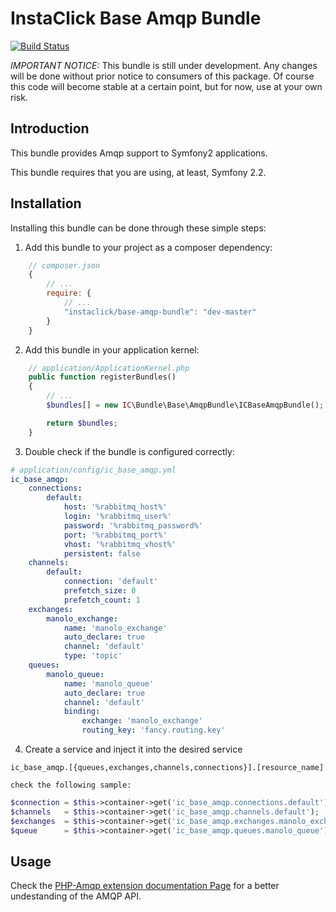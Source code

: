 # InstaClick Base Amqp Bundle

[![Build Status](https://secure.travis-ci.org/instaclick/ICBaseAmqpBundle.png)](http://travis-ci.org/instaclick/ICBaseAmqpBundle)

*IMPORTANT NOTICE:* This bundle is still under development. Any changes will
be done without prior notice to consumers of this package. Of course this
code will become stable at a certain point, but for now, use at your own risk.

## Introduction

This bundle provides Amqp support to Symfony2 applications.

This bundle requires that you are using, at least, Symfony 2.2.

## Installation

Installing this bundle can be done through these simple steps:

1. Add this bundle to your project as a composer dependency:
```javascript
    // composer.json
    {
        // ...
        require: {
            // ...
            "instaclick/base-amqp-bundle": "dev-master"
        }
    }
```

2. Add this bundle in your application kernel:
```php
    // application/ApplicationKernel.php
    public function registerBundles()
    {
        // ...
        $bundles[] = new IC\Bundle\Base\AmqpBundle\ICBaseAmqpBundle();

        return $bundles;
    }
```

3. Double check if the bundle is configured correctly:
```yaml
# application/config/ic_base_amqp.yml
ic_base_amqp:
    connections:
        default:
            host: '%rabbitmq_host%'
            login: '%rabbitmq_user%'
            password: '%rabbitmq_password%'
            port: '%rabbitmq_port%'
            vhost: '%rabbitmq_vhost%'
            persistent: false
    channels:
        default:
            connection: 'default'
            prefetch_size: 0
            prefetch_count: 1
    exchanges:
        manolo_exchange:
            name: 'manolo_exchange'
            auto_declare: true
            channel: 'default'
            type: 'topic'
    queues:
        manolo_queue:
            name: 'manolo_queue'
            auto_declare: true
            channel: 'default'
            binding:
                exchange: 'manolo_exchange'
                routing_key: 'fancy.routing.key'
```

4. Create a service and inject it into the desired service

```
ic_base_amqp.[{queues,exchanges,channels,connections}].[resource_name]

check the following sample:
```

```php
$connection = $this->container->get('ic_base_amqp.connections.default');
$channels   = $this->container->get('ic_base_amqp.channels.default');
$exchanges  = $this->container->get('ic_base_amqp.exchanges.manolo_exchange');
$queue      = $this->container->get('ic_base_amqp.queues.manolo_queue');
```

## Usage

Check the [PHP-Amqp extension documentation Page](http://ca2.php.net/amqp) for a better undestanding of the AMQP API.

